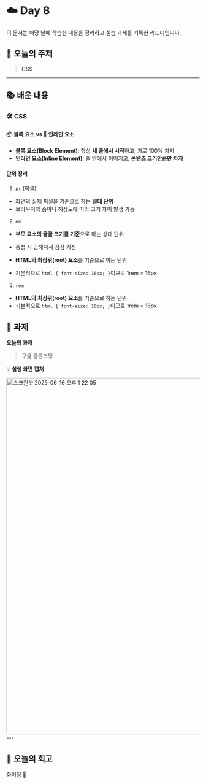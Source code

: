 # ☁️ Day 8
이 문서는 해당 날에 학습한 내용을 정리하고 실습 과제를 기록한 리드미입니다.

## 🔖 오늘의 주제
> **CSS**

---

## 📚 배운 내용

### 🛠️ CSS

#### 📦 블록 요소 vs 🧩 인라인 요소
- **블록 요소(Block Element)**: 항상 **새 줄에서 시작**하고, 가로 100% 차지
- **인라인 요소(Inline Element)**: 줄 안에서 이어지고, **콘텐츠 크기만큼만 차지**

#### 단위 정리
1. `px` (픽셀)

- 화면의 실제 픽셀을 기준으로 하는 **절대 단위**
- 브라우저의 줌이나 해상도에 따라 크기 차이 발생 가능

2. `em`

- **부모 요소의 글꼴 크기를 기준**으로 하는 상대 단위
- 중첩 시 곱해져서 점점 커짐

- **HTML의 최상위(root) 요소**를 기준으로 하는 단위
- 기본적으로 `html { font-size: 16px; }`이므로 1rem = 16px

3. `rem`
- **HTML의 최상위(root) 요소**를 기준으로 하는 단위
- 기본적으로 `html { font-size: 16px; }`이므로 1rem = 16px

## 📝 과제

**오늘의 과제**
> 구글 클론코딩

💡 **실행 화면 캡처**

<img width="930" alt="스크린샷 2025-06-16 오후 1 22 05" src="https://github.com/user-attachments/assets/be5d3a15-84a0-4956-a50e-fd1ce8f59bf7" />
---

## 💭 오늘의 회고
화이팅 🐶
 
